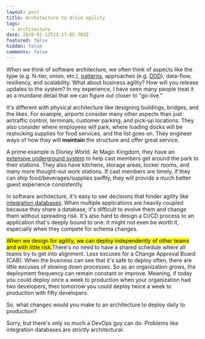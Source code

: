 ```yaml
---
layout: post
title: Architecture to drive agility
tags:
  - architecture
date: 2020-01-12T23:17:05.703Z
featured: false
hidden: false
comments: false
---
```

When we think of software architecture, we often think of aspects like the type (e.g. N-tier, onion, etc.), [patterns](https://martinfowler.com/eaaCatalog/), approaches (e.g. [DDD](https://en.wikipedia.org/wiki/Domain-driven_design)), data-flow, resiliency, and scalability. What about business agility? How will you release updates to the system? In my experience, I have seen many people treat it as a mundane detail that we can figure out closer to "go-live."

<!--more-->

It's different with physical architecture like designing buildings, bridges, and the likes. For example, airports consider many other aspects than just airtraffic control, terminals, customer parking, and pick-up locations. They also consider where employees will park, where loading docks will be restocking supplies for food services, and the list goes on. They engineer ways of how they will **maintain** the structure and offer great service.

A prime example is Disney World. At Magic Kingdom, they have an [extensive underground system](https://en.wikipedia.org/wiki/Disney_utilidor_system) to help cast members get around the park to their stations. They also have kitchens, storage areas, locker rooms, and many more thought-out work stations. If cast members are timely, if they can ship food/beverages/supplies swiftly, they will provide a much better guest experience consistently. 

In software architecture, it's easy to see decisions that hinder agility like [integration databases](https://martinfowler.com/bliki/IntegrationDatabase.html). When multiple applications are heavily coupled because they share a database, it's difficult to evolve them and change them without spreading risk. It's also hard to design a CI/CD process to an application that's deeply bound to one. It might not even be worth it, especially when they compete for schema changes.

<mark>When we design for agility, we can deploy independently of other teams and with little risk.</mark>There's no need to have a shared schedule where all teams try to get into alignment. Less excuses for a Change Approval Board (CAB). When the business can see that it's safe to deploy often, there are little excuses of slowing down processes. So as an organization grows, the deployment frequency can remain constant or improve. Meaning, if today you could deploy once a week to production when your organization had two developers, then tomorrow you could deploy twice a week to production with fifty developers.

So, what changes would you make to an architecture to deploy daily to production? 

Sorry, but there's only so much a DevOps guy can do. Problems like integration databases are strictly architectural.
